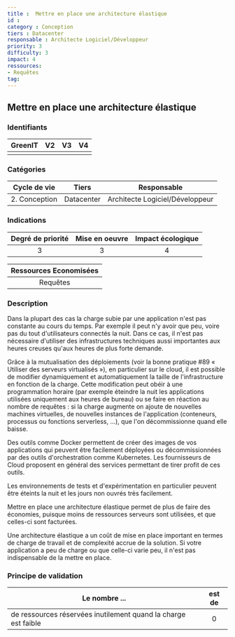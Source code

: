 ```yaml
---
title :  Mettre en place une architecture élastique 
id : 
category : Conception
tiers : Datacenter
responsable : Architecte Logiciel/Développeur
priority: 3
difficulty: 3
impact: 4
ressources:
- Requêtes
tag:
---
```


## Mettre en place une architecture élastique 

### Identifiants

| GreenIT |  V2  |  V3  |  V4  |
|:-------:|:----:|:----:|:----:|
|      |   |   |      |

### Catégories

| Cycle de vie |  Tiers  |  Responsable  |
|:---------:|:----:|:----:|
| 2. Conception | Datacenter | Architecte Logiciel/Développeur |

### Indications

| Degré de priorité |      Mise en oeuvre       |  Impact écologique    |
|:-------------------:|:-------------------------:|:---------------------:|
| 3 | 3 | 4 |

|Ressources Economisées                                      |
|:----------------------------------------------------------:|
|Requêtes    |

### Description

Dans la plupart des cas la charge subie par une application n'est pas constante au cours du temps. Par exemple il peut
n'y avoir que peu, voire pas du tout d'utilisateurs connectés la nuit. Dans ce cas, il n'est pas nécessaire d'utiliser 
des infrastructures techniques aussi importantes aux heures creuses qu'aux heures de plus forte demande.

Grâce à la mutualisation des déploiements (voir la bonne pratique #89 « Utiliser des serveurs virtualisés »), 
en particulier sur le cloud, il est possible de modifier dynamiquement et automatiquement
la taille de l'infrastructure en fonction de la charge. Cette modification peut obéir à une programmation horaire (par
exemple éteindre la nuit les applications utilisées uniquement aux heures de bureau) ou se faire en réaction au nombre
de requêtes : si la charge augmente on ajoute de nouvelles machines virtuelles, de nouvelles instances de l'application 
(conteneurs, processus ou fonctions serverless, ...), que l'on décommissionne quand elle baisse.

Des outils comme Docker permettent de créer des images de vos applications qui peuvent être facilement déployées ou 
décommissionnées par des outils d'orchestration comme Kubernetes. Les fournisseurs de Cloud proposent en général des
services permettant de tirer profit de ces outils.

Les environnements de tests et d'expérimentation en particulier peuvent être éteints la nuit et les jours non ouvrés très facilement.

Mettre en place une architecture élastique permet de plus de faire des économies, puisque moins de ressources serveurs 
sont utilisées, et que celles-ci sont facturées. 

Une architecture élastique a un coût de mise en place important en termes de charge de travail et de complexité accrue de
la solution. Si votre application a peu de charge ou que celle-ci varie peu, il n'est pas indispensable de la mettre en place.


### Principe de validation

| Le nombre ... |     est de   |  
|-------------------|:-------------------------:|
| de ressources réservées inutilement quand la charge est faible |  0 |
